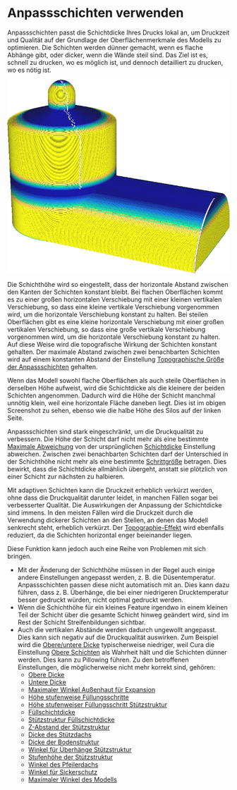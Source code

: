 Anpassschichten verwenden
====
Anpassschichten passt die Schichtdicke Ihres Drucks lokal an, um Druckzeit und Qualität auf der Grundlage der Oberflächenmerkmale des Modells zu optimieren. Die Schichten werden dünner gemacht, wenn es flache Abhänge gibt, oder dicker, wenn die Wände steil sind. Das Ziel ist es, schnell zu drucken, wo es möglich ist, und dennoch detailliert zu drucken, wo es nötig ist.

<!--screenshot {
"image_path": "adaptive_layer_height_enabled.png",
"models": [{"script": "barn.scad"}],
"camera_position": [-108, -229, 118],
"settings": {
    "adaptive_layer_height_enabled": true,
    "layer_height": 0.2
},
"colour_scheme": "layer_thickness",
"colours": 128
}-->
![Mit dem Farbschema "Schichtdicke" können Sie sehen, dass es dünnere Schichten blau und dickere Schichten gelb färbt](../../../articles/images/adaptive_layer_height_enabled.png)

Die Schichthöhe wird so eingestellt, dass der horizontale Abstand zwischen den Kanten der Schichten konstant bleibt. Bei flachen Oberflächen kommt es zu einer großen horizontalen Verschiebung mit einer kleinen vertikalen Verschiebung, so dass eine kleine vertikale Verschiebung vorgenommen wird, um die horizontale Verschiebung konstant zu halten. Bei steilen Oberflächen gibt es eine kleine horizontale Verschiebung mit einer großen vertikalen Verschiebung, so dass eine große vertikale Verschiebung vorgenommen wird, um die horizontale Verschiebung konstant zu halten. Auf diese Weise wird die topografische Wirkung der Schichten konstant gehalten. Der maximale Abstand zwischen zwei benachbarten Schichten wird auf einem konstanten Abstand der Einstellung [Topographische Größe der Anpassschichten](adaptive_layer_height_threshold.md) gehalten.

Wenn das Modell sowohl flache Oberflächen als auch steile Oberflächen in derselben Höhe aufweist, wird die Schichtdicke als die kleinere der beiden Schichten angenommen. Dadurch wird die Höhe der Schicht manchmal unnötig klein, weil eine horizontale Fläche daneben liegt. Dies ist im obigen Screenshot zu sehen, ebenso wie die halbe Höhe des Silos auf der linken Seite.

Anpassschichten sind stark eingeschränkt, um die Druckqualität zu verbessern. Die Höhe der Schicht darf nicht mehr als eine bestimmte [Maximale Abweichung](adaptive_layer_height_variation.md) von der ursprünglichen [Schichtdicke](../resolution/layer_height.md) Einstellung abweichen. Zwischen zwei benachbarten Schichten darf der Unterschied in der Schichthöhe nicht mehr als eine bestimmte [Schrittgröße](adaptive_layer_height_variation_step.md) betragen. Dies bewirkt, dass die Schichtdicke allmählich übergeht, anstatt sie plötzlich von einer Schicht zur nächsten zu halbieren.

Mit adaptiven Schichten kann die Druckzeit erheblich verkürzt werden, ohne dass die Druckqualität darunter leidet, in manchen Fällen sogar bei verbesserter Qualität. Die Auswirkungen der Anpassung der Schichtdicke sind immens. In den meisten Fällen wird die Druckzeit durch die Verwendung dickerer Schichten an den Stellen, an denen das Modell senkrecht steht, erheblich verkürzt. Der [Topographie-Effekt](../troubleshooting/topography.md) wird ebenfalls reduziert, da die Schichten horizontal enger beieinander liegen.

Diese Funktion kann jedoch auch eine Reihe von Problemen mit sich bringen.
* Mit der Änderung der Schichthöhe müssen in der Regel auch einige andere Einstellungen angepasst werden, z. B. die Düsentemperatur. Anpassschichten passen diese nicht automatisch mit an. Dies kann dazu führen, dass z. B. Überhänge, die bei einer niedrigeren Drucktemperatur besser gedruckt würden, nicht optimal gedruckt werden.
* Wenn die Schichthöhe für ein kleines Feature irgendwo in einem kleinen Teil der Schicht über die gesamte Schicht hinweg geändert wird, sind im Rest der Schicht Streifenbildungen sichtbar.
* Auch die vertikalen Abstände werden dadurch ungewollt angepasst. Dies kann sich negativ auf die Druckqualität auswirken. Zum Beispiel wird die [Obere/untere Dicke](../top_bottom/top_bottom_thickness.md) typischerweise niedriger, weil Cura die Einstellung [Obere Schichten](../top_bottom/top_layers.md) als Wahrheit hält und die Schichten dünner werden. Dies kann zu Pillowing führen. Zu den betroffenen Einstellungen, die möglicherweise nicht mehr korrekt sind, gehören:
  * [Obere Dicke](../top_bottom/top_thickness.md)
  * [Untere Dicke](../top_bottom/bottom_thickness.md)
  * [Maximaler Winkel Außenhaut für Expansion](../top_bottom/max_skin_angle_for_expansion.md)
  * [Höhe stufenweise Füllungsschritte](../infill/gradual_infill_step_height.md)
  * [Höhe stufenweiser Füllungsschritt Stützstruktur](../support/gradual_support_infill_step_height.md)
  * [Füllschichtdicke](../infill/infill_sparse_thickness.md)
  * [Stützstruktur Füllschichtdicke](../support/support_infill_sparse_thickness.md)
  * [Z-Abstand der Stützstruktur](../support/support_z_distance.md)
  * [Dicke des Stützdachs](../support/support_roof_height.md)
  * [Dicke der Bodenstruktur](../support/support_bottom_height.md)
  * [Winkel für Überhänge Stützstruktur](../support/support_angle.md)
  * [Stufenhöhe der Stützstruktur](../support/support_bottom_stair_step_height.md)
  * [Winkel des Pfeilerdachs](../support/support_tower_roof_angle.md)
  * [Winkel für Sickerschutz](../dual/ooze_shield_angle.md)
  * [Maximaler Winkel des Modells](../experimental/conical_overhang_angle.md)